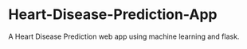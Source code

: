 # Heart-Disease-Prediction-App
A Heart Disease Prediction web app using machine learning and flask.
